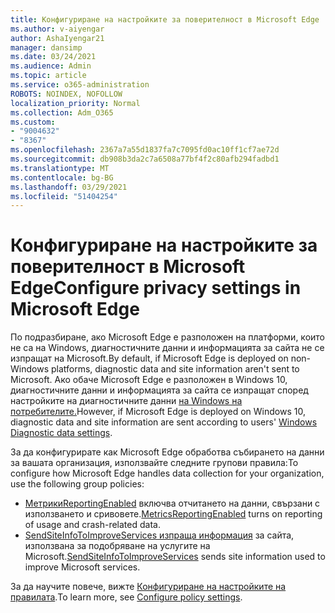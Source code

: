 ```yaml
---
title: Конфигуриране на настройките за поверителност в Microsoft Edge
ms.author: v-aiyengar
author: AshaIyengar21
manager: dansimp
ms.date: 03/24/2021
ms.audience: Admin
ms.topic: article
ms.service: o365-administration
ROBOTS: NOINDEX, NOFOLLOW
localization_priority: Normal
ms.collection: Adm_O365
ms.custom:
- "9004632"
- "8367"
ms.openlocfilehash: 2367a7a55d1837fa7c7095fd0ac10ff1cf7ae72d
ms.sourcegitcommit: db908b3da2c7a6508a77bf4f2c80afb294fadbd1
ms.translationtype: MT
ms.contentlocale: bg-BG
ms.lasthandoff: 03/29/2021
ms.locfileid: "51404254"
---
```

# <a name="configure-privacy-settings-in-microsoft-edge"></a><span data-ttu-id="565b4-102">Конфигуриране на настройките за поверителност в Microsoft Edge</span><span class="sxs-lookup"><span data-stu-id="565b4-102">Configure privacy settings in Microsoft Edge</span></span>

<span data-ttu-id="565b4-103">По подразбиране, ако Microsoft Edge е разположен на платформи, които не са на Windows, диагностичните данни и информацията за сайта не се изпращат на Microsoft.</span><span class="sxs-lookup"><span data-stu-id="565b4-103">By default, if Microsoft Edge is deployed on non-Windows platforms, diagnostic data and site information aren't sent to Microsoft.</span></span> <span data-ttu-id="565b4-104">Ако обаче Microsoft Edge е разположен в Windows 10, диагностичните данни и информацията за сайта се изпращат според настройките на диагностичните данни [на Windows на потребителите.](https://go.microsoft.com/fwlink/?linkid=2132472)</span><span class="sxs-lookup"><span data-stu-id="565b4-104">However, if Microsoft Edge is deployed on Windows 10, diagnostic data and site information are sent according to users' [Windows Diagnostic data settings](https://go.microsoft.com/fwlink/?linkid=2132472).</span></span>

<span data-ttu-id="565b4-105">За да конфигурирате как Microsoft Edge обработва събирането на данни за вашата организация, използвайте следните групови правила:</span><span class="sxs-lookup"><span data-stu-id="565b4-105">To configure how Microsoft Edge handles data collection for your organization, use the following group policies:</span></span>
- <span data-ttu-id="565b4-106">[МетрикиReportingEnabled](https://go.microsoft.com/fwlink/?linkid=2132470) включва отчитането на данни, свързани с използването и сривовете.</span><span class="sxs-lookup"><span data-stu-id="565b4-106">[MetricsReportingEnabled](https://go.microsoft.com/fwlink/?linkid=2132470) turns on reporting of usage and crash-related data.</span></span>
- <span data-ttu-id="565b4-107">[SendSiteInfoToImproveServices изпраща информация](https://go.microsoft.com/fwlink/?linkid=2132470) за сайта, използвана за подобряване на услугите на Microsoft.</span><span class="sxs-lookup"><span data-stu-id="565b4-107">[SendSiteInfoToImproveServices](https://go.microsoft.com/fwlink/?linkid=2132470) sends site information used to improve Microsoft services.</span></span>

<span data-ttu-id="565b4-108">За да научите повече, вижте [Конфигуриране на настройките на правилата](https://go.microsoft.com/fwlink/?linkid=2132577).</span><span class="sxs-lookup"><span data-stu-id="565b4-108">To learn more, see [Configure policy settings](https://go.microsoft.com/fwlink/?linkid=2132577).</span></span>
